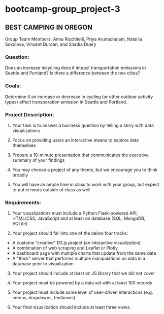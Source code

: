 # bootcamp-group_project-3

## BEST CAMPING IN OREGON 

Group Team Members: Anna Rischitelli, Priya Arunachalam, Nataliia Sokolova, Vincent Durcan, and Shadia Duery

### Question:
Does an increase bicycling does it impact transportation emissions in Seattle and Portland? Is there a difference between the two cities?

### Goals: 
Determine if an increase or decrease in cycling (or other outdoor activity types) affect transporation emission in Seattle and Portland.



### Project Description:

1) Your task is to answer a business question by telling a story with data visualizations

2) Focus on providing users an interactive means to explore data themselves

3) Prepare a 10-minute presentation that communicates the executive summary of your findings

4) You may choose a project of any theme, but we encourage you to think broadly

5) You will have an ample time in class to work with your group, but expect to put in hours outside of class as well

### Requirements:

1) Your visualizations must include a Python Flask-powered API, HTML/CSS, JavaScript and at least on database (SQL, MongoDB, SQLite)

2) Your project should fall into one of the below four tracks:
- A custome "creative" D3.js project (an interactive visualization)
- A combination of web scraping and Leaflet or Plotly
- A dashboard page with multiple charts that update from the same data
- A "thick" server that performs multiple manipulations on data in a database prior to visualization 

3) Your project should include at least on JS library that we did not cover

4) Your project must be powered by a data set with at least 100 records

5) Your project must include some level of user-driven interactions (e.g. menus, dropdowns, textboxes)

6) Your final visualization should include at least three views.
